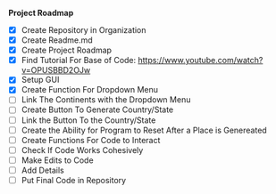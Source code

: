 **Project Roadmap**
- [x] Create Repository in Organization
- [x] Create Readme.md
- [x] Create Project Roadmap
- [x] Find Tutorial For Base of Code: https://www.youtube.com/watch?v=OPUSBBD2OJw
- [x] Setup GUI
- [x] Create Function For Dropdown Menu
- [ ] Link The Continents with the Dropdown Menu
- [ ] Create Button To Generate Country/State
- [ ] Link the Button To the Country/State
- [ ] Create the Ability for Program to Reset After a Place is Genereated
- [ ] Create Functions For Code to Interact
- [ ] Check If Code Works Cohesively
- [ ] Make Edits to Code
- [ ] Add Details
- [ ] Put Final Code in Repository
